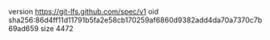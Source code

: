 version https://git-lfs.github.com/spec/v1
oid sha256:86d4ff11d11791b5fa2e58cb170259af6860d9382add4da70a7370c7b69ad659
size 4472
